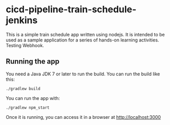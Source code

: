 # cicd-pipeline-train-schedule-jenkins

This is a simple train schedule app written using nodejs. It is intended to be used as a sample application for a series of hands-on learning activities. Testing Webhook.

## Running the app

You need a Java JDK 7 or later to run the build. You can run the build like this:

    ./gradlew build

You can run the app with:

    ./gradlew npm_start

Once it is running, you can access it in a browser at [http://localhost:3000](http://localhost:3000)

